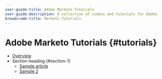 ```yaml
---
user-guide-title: Adobe Marketo Tutorials
user-guide-description: A collection of videos and tutorials for Adobe Marketo.
breadcrumb-title: Marketo Tutorials
---
```


# Adobe Marketo Tutorials {#tutorials}

+ [Overview](overview.md)
+ Section heading {#section-1}
  + [Sample article](sample-article.md)
  + [Sample 2](sample-article-2.md)

<!--

Articles must be added to this TOC file in order to render.

Use this list format to specify links to articles and section headings that expand and collapse in the left rail of the user guide.

An article link CANNOT be used as a section heading.
-->
